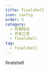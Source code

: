 ```yaml
---
title: finalshell
icon: config
order: 5
category:
  - 后端指北
  - 开发工具
  - finalshell
tag:
  - finalshell
---
```


finalshell

